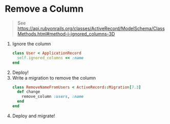# Remove a Column
> See https://api.rubyonrails.org/classes/ActiveRecord/ModelSchema/ClassMethods.html#method-i-ignored_columns-3D

1.  Ignore the column
    ```ruby
    class User < ApplicationRecord
      self.ignored_columns << :name
    end
    ```
2.  Deploy!
3.  Write a migration to remove the column
    ```ruby
    class RemoveNameFromUsers < ActiveRecord::Migration[7.3]
      def change
        remove_column :users, :name
      end
    end
    ```
4.  Deploy and migrate!